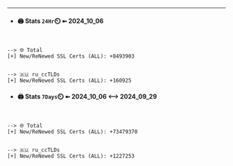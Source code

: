

---
- #### 🖨️ **Stats** `24Hr`⏲️ ➼ 2024_10_06
```console


--> 🌐 Total
[+] New/ReNewed SSL Certs (ALL): +8493903


--> 🇷🇺 ru_ccTLDs
[+] New/ReNewed SSL Certs (ALL): +160925

```

- #### 🖨️ **Stats** `7Days`⏲️ ➼ 2024_10_06 <--> 2024_09_29
```console


--> 🌐 Total
[+] New/ReNewed SSL Certs (ALL): +73479370


--> 🇷🇺 ru_ccTLDs
[+] New/ReNewed SSL Certs (ALL): +1227253

```

